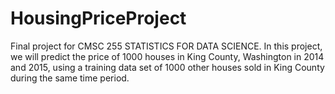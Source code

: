 # HousingPriceProject
Final project for CMSC 255 STATISTICS FOR DATA SCIENCE. In this project, we will predict the price of 1000 houses in King County, Washington in 2014 and 2015, using a training data set of 1000 other houses sold in King County during the same time period.
